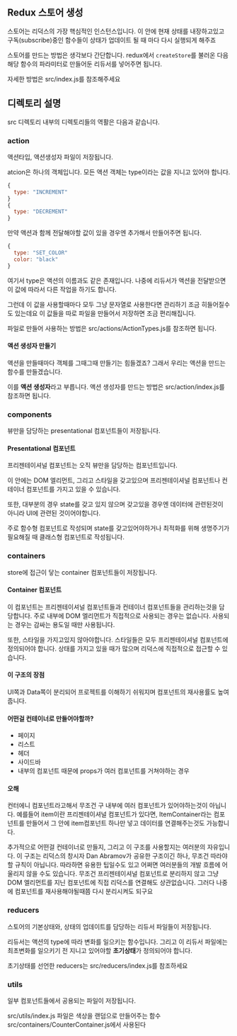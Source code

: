 ## Redux 스토어 생성

스토어는 리덕스의 가장 핵심적인 인스턴스입니다.
이 안에 현재 상태를 내장하고있고 구독(subscribe)중인 함수들이
상태가 업데이트 될 때 마다 다시 실행되게 해주죠

스토어를 만드는 방법은 생각보다 간단합니다.
redux에서 `createStore`를 불러온 다음 해당 함수의 파라미터로
만들어둔 리듀서를 넣어주면 됩니다.

자세한 방법은 src/index.js를 참조해주세요

## 디렉토리 설명

src 디렉토리 내부의 디렉토리들의 역활은 다음과 같습니다.

### action
액션타입, 액션생성자 파일이 저장됩니다.

atcion은 하나의 객체입니다. 모든 액션 객체는 type이라는 값을 지니고 있어야 합니다.
```jsx
{
  type: "INCREMENT"
}
{
  type: "DECREMENT"
}
```
만약 액션과 함께 전달해야할 값이 있을 경우엔 추가해서 만들어주면 됩니다.
```jsx
{
  type: "SET_COLOR"
  color: "black"
}
```
여기서 type은 액션의 이름과도 같은 존재입니다.
나중에 리듀서가 액션을 전달받으면 이 값에 따라서 다른 작업을 하기도 합니다.

그런데 이 값을 사용할때마다 모두 그냥 문자열로 사용한다면 관리하기 조금 히들어질수도 있는데요
이 값들을 따로 파일을 만들어서 저장하면 조금 편리해집니다.

파일로 만들어 사용하는 방법은 src/actions/ActionTypes.js를 참조하면 됩니다.

#### 액션 생성자 만들기

액션을 만들때마다 객체를 그때그때 만들기는 힘들겠죠?
그래서 우리는 액션을 만드는 함수를 만들겠습니다.

이를 **액션 생성자**라고 부릅니다. 
액션 생성자를 만드는 방법은 src/action/index.js를 참조하면 됩니다.

### components
뷰만을 담당하는 presentational 컴포넌트들이 저장됩니다.

#### Presentational 컴포넌트

프리젠테이셔널 컴포넌트는 오직 뷰만을 담당하는 컴포넌트입니다.

이 안에는 DOM 엘리먼트, 그리고 스타일을 갖고있으며 
프리젠테이셔널 컴포넌트나 컨테이너 컴포넌트를 가지고 있을 수 있습니다.

또한, 대부분의 경우 state를 갖고 있지 않으며
갖고있을 경우엔 데이터에 관련된것이 아니라 UI에 관련된 것이어야합니다.

주로 함수형 컴포넌트로 작성되며 state를 갖고있어야하거나
최적화를 위해 생명주기가 필요해질 때 클래스형 컴포넌트로 작성됩니다.

### containers
store에 접근이 닿는 container 컴포넌트들이 저장됩니다.

#### Container 컴포넌트

이 컴포넌트는 프리젠테이셔널 컴포넌트들과 컨테이너 컴포넌트들을 관리하는것을 담당합니다.
주로 내부에 DOM 엘리먼트가 직접적으로 사용되는 경우는 없습니다. 사용되는 경우는 감싸는 용도일 때만 사용됩니다.

또한, 스타일을 가지고있지 않아야합니다. 스타일들은 모두 프리젠테이셔널 컴포넌트에 정의되어야 합니다.
상태를 가지고 있을 때가 많으며 리덕스에 직접적으로 접근할 수 있습니다.

#### 이 구조의 장점
UI쪽과 Data쪽이 분리되어 프로젝트를 이해하기 쉬워지며 컴포넌트의 재사용률도 높여줍니다.

#### 어떤걸 컨테이너로 만들어야할까?
- 페이지
- 리스트
- 헤더
- 사이드바
- 내부의 컴포넌트 때문에 props가 여러 컴포넌트를 거쳐야하는 경우

#### 오해
컨터에니 컴포넌트라고해서 무조건 구 내부에 여러 컴포넌트가 있어야하는것이 아닙니다.
예를들어 item이란 프리젠테이셔널 컴포넌트가 있다면, ItemContainer라는 컴포넌트를 만들어서 그 안에
item컴포넌트 하나만 넣고 데이터를 연결해주는것도 가능합니다.

추가적으로 어떤걸 컨테이너로 만들지, 그리고 이 구조를 사용할지는 여러분의 자유입니다.
이 구조는 리덕스의 창시자 Dan Abramov가 공유한 구조이긴 하나, 무조건 따라야할 규칙이 아닙니다.
따라하면 유용한 팁일수도 있고 어쩌면 여러분들의 개발 흐름에 어울리지 않을 수도 있습니다.
무조건 프리젠테이셔널 컴포넌트로 분리하지 않고 그냥 DOM 엘리먼트를 지닌 컴포넌트에 직접 리덕스를 연결해도 상관없습니다.
그러다 나중에 컴포넌트를 재사용해야될때쯤 다시 분리시켜도 되구요

### reducers
스토어의 기본상태와, 상태의 업데이트를 담당하는 리듀서 파일들이 저장됩니다.

리듀서는 액션의 type에 따라 변화를 일으키는 함수입니다.
그리고 이 리듀서 파일에는 최초변화를 일으키기 전 지니고 있어야할 **초기상태**가 정의되어야 합니다.

초기상태를 선언한 reducers는 src/reducers/index.js를 참조하세요

### utils
일부 컴포넌트들에서 공용되는 파일이 저장됩니다.

src/utils/index.js 파일은 색상을 랜덤으로 만들어주는 함수
src/containers/CounterContainer.js에서 사용된다